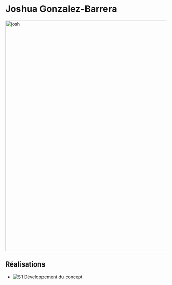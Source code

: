 # Joshua Gonzalez-Barrera

<img src="https://github.com/Ethereal-Creators/Instrumentum/blob/main/10_equipe/membre_v/josh_00000.jpg" alt="josh" width="720"/>

 ## Réalisations

 <!-- Une image par semaine de la réalisation dont tu es le plus fier avec une légende -->

* ![S1 Développement du concept](https://fakeimg.pl/400x400?text=concept)
